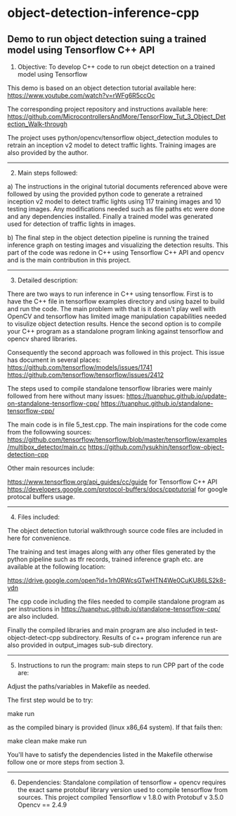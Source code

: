# object-detection-inference-cpp
Demo to run object detection suing a trained model using Tensorflow C++ API
------------------------------------------------------------------------------------------

1) Objective: To develop C++ code to run obejct detection on a trained model using Tensorflow

This demo is based on an object detection tutorial available here:
https://www.youtube.com/watch?v=rWFg6R5ccOc

The corresponding project repository and instructions available here:
https://github.com/MicrocontrollersAndMore/TensorFlow_Tut_3_Object_Detection_Walk-through

The project uses python/opencv/tensorflow object_detection modules to retrain an inception v2
model to detect traffic lights. Training images are also provided by the author.

-----------------------------------------------------------------------------------------
2) Main steps followed:

a) The instructions in the original tutorial documents referenced above were followed by
using the provided python code to generate a retrained inception v2 model to detect traffic
lights using 117 training images and 10 testing images. Any modifications needed such as
file paths etc were done and any dependencies installed. Finally a trained model was generated
used for detection of traffic lights in images.

b) The final step in the object detection pipeline is running the trained inference graph on
testing images and visualizing the detection results. This part of the code was redone in
C++ using Tensorflow C++ API and opencv and is the main contribution in this project.

-----------------------------------------------------------------------------------------

3) Detailed description:

There are two ways to run inference in C++ using tensorflow. First is to have the C++ file
in tensorflow examples directory and using bazel to build and run the code. The main problem
with that is it doesn't play well with OpenCV and tensorflow has limited image manipulation
capabilities needed to visulize object detection results. Hence the second option is to
compile your C++ program as a standalone program linking against tensorflow and opencv
shared libraries.

Consequently the second approach was followed in this project. This issue has document in
several places:
https://github.com/tensorflow/models/issues/1741
https://github.com/tensorflow/tensorflow/issues/2412

The steps used to compile standalone tensorflow libraries were mainly followed from here
without many issues:
https://tuanphuc.github.io/update-on-standalone-tensorflow-cpp/
https://tuanphuc.github.io/standalone-tensorflow-cpp/

The main code is in file 5_test.cpp. The main inspirations for the code come from the
followwing sources:
https://github.com/tensorflow/tensorflow/blob/master/tensorflow/examples/multibox_detector/main.cc
https://github.com/lysukhin/tensorflow-object-detection-cpp

Other main resources include:

https://www.tensorflow.org/api_guides/cc/guide for Tensorflow C++ API
https://developers.google.com/protocol-buffers/docs/cpptutorial for google protocal buffers
usage.

------------------------------------------------------------------------------------------
4) Files included:

The object detection tutorial walkthrough source code files are included in here for convenience.

The training and test images along with any other files generated by the python pipeline such as tfr records,
trained inference graph etc. are available at the following location:

https://drive.google.com/open?id=1rh0RWcsGTwHTN4We0CuKU86LS2k8-ydn

The cpp code including the files needed to compile standalone program as per instructions in 
https://tuanphuc.github.io/standalone-tensorflow-cpp/ are also included.

Finally the compiled libraries and main program are also included in test-object-detect-cpp
subdirectory. Results of c++ program inference run are also provided in output_images sub-sub
directory.

------------------------------------------------------------------------------------------
5) Instructions to run the program:
main steps to run CPP part of the code are:

Adjust the paths/variables in Makefile as needed.

The first step would be to try:

make run

as the compiled binary is provided (linux x86_64 system). If that fails then:

make clean
make
make run

You'll have to satisfy the dependencies listed in the Makefile otherwise follow one or more
steps from section 3.

------------------------------------------------------------------------------------------
6) Dependencies:
Standalone compilation of tensorflow + opencv requires the exact same protobuf library version
used to compile tensorflow from sources. This project compiled Tensorflow v 1.8.0 with Protobuf v 3.5.0
Opencv == 2.4.9
